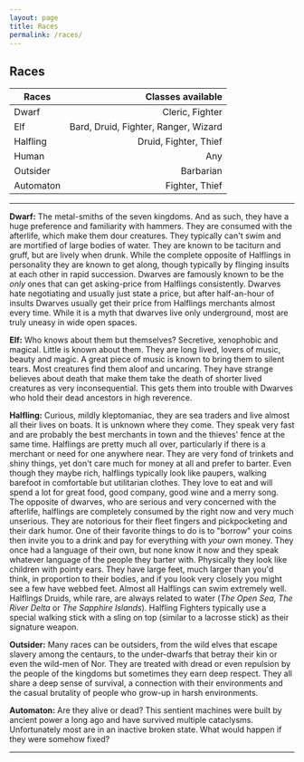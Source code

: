 ```yaml
---
layout: page
title: Races
permalink: /races/
---
```


## Races

|Races | Classes available |  
|---|---:|  
|Dwarf    | Cleric, Fighter |  
|Elf      | Bard, Druid, Fighter, Ranger, Wizard |    
|Halfling | Druid, Fighter, Thief |  
|Human | Any |   
|Outsider | Barbarian |  
|Automaton | Fighter, Thief |



---

**Dwarf:**  The metal-smiths of the seven kingdoms. And as such, they have a huge preference and familiarity with hammers. They are consumed with the afterlife, which make them dour creatures. They typically can't swim and are mortified of large bodies of water. They are known to be taciturn and gruff, but are lively when drunk. While the complete opposite of Halflings in personality they are known to get along, though typically by flinging insults at each other in rapid succession. Dwarves are famously known to be the _only_ ones that can get asking-price from Halflings consistently. Dwarves hate negotiating and usually just state a price, but after half-an-hour of insults Dwarves usually get their price from Halflings merchants almost every time. While it is a myth that dwarves live only underground, most are truly uneasy in wide open spaces. 

**Elf:** Who knows about them but themselves? Secretive, xenophobic and magical. Little is known about them. They are long lived, lovers of music, beauty and magic. A great piece of music is known to bring them to silent tears. Most creatures find them aloof and uncaring. They have strange believes about death that make them take the death of shorter lived creatures as very inconsequential. This gets them into trouble with Dwarves who hold their dead ancestors in high reverence.

**Halfling:** Curious, mildly kleptomaniac, they are sea traders and live almost all their lives on boats. It is unknown where they come. They speak very fast and are probably the best merchants in town and the thieves' fence at the same time. Halflings are pretty much all over, particularly if there is a merchant or need for one anywhere near. They are very fond of trinkets and shiny things, yet don't care much for money at all and prefer to barter. Even though they maybe rich, halflings typically look like paupers, walking barefoot in comfortable but utilitarian clothes. They love to eat and will spend a lot for great food, good company, good wine and a merry song. The opposite of dwarves, who are serious and very concerned with the afterlife, halflings are completely consumed by the right now and very much unserious. They are notorious for their fleet fingers and pickpocketing and their dark humor. One of their favorite things to do is to "borrow" your coins then invite you to a drink and pay for everything with _your_ own money. They once had a language of their own, but none know it now and they speak whatever language of the people they barter with. 
Physically they look like children with pointy ears. They have large feet, much larger than you'd think, in proportion to their bodies, and if you look very closely you might see a few have webbed feet. Almost all Halflings can swim extremely well. Halflings Druids, while rare, are always related to water (_The Open Sea_, _The River Delta_ or _The Sapphire Islands_).
Halfling Fighters typically use a special walking stick with a sling on top (similar to a lacrosse stick) as their signature weapon.

**Outsider:** Many races can be outsiders, from the wild elves that escape slavery among the centaurs, to the under-dwarfs that betray their kin or even the wild-men of Nor. They are treated with dread or even repulsion by the people of the kingdoms but sometimes they earn deep respect. They all share a deep sense of survival, a connection with their environments and the casual brutality of people who grow-up in harsh environments.

**Automaton:** Are they alive or dead? This sentient machines were built by ancient power a long ago and have survived multiple cataclysms. Unfortunately most are in an inactive broken state. What would happen if they were somehow fixed?

---
